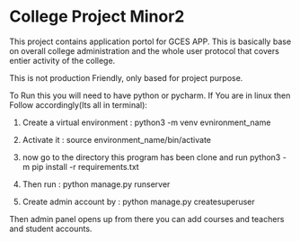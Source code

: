 # College Project Minor2 

This project contains application portol for GCES APP. This is basically base on overall college administration and the whole user protocol that covers entier activity of the college. 

This is not production Friendly, only based for project purpose. 

To Run this you will need to have python or pycharm. 
If You are in linux then Follow accordingly(Its all in terminal): 

1) Create a virtual environment :  python3 -m venv evnironment_name
2) Activate it :  source environment_name/bin/activate
3) now go to the directory this program has been clone and run
      python3 -m pip install -r requirements.txt

4) Then run :
      python manage.py runserver

5) Create admin account by :
    python manage.py createsuperuser


Then admin panel opens up from there you can add courses and teachers and student accounts. 


   
